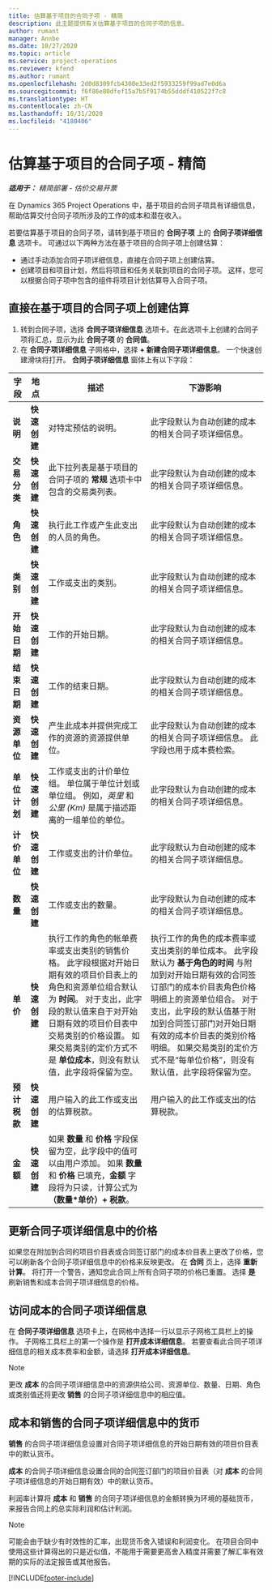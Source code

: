 ```yaml
---
title: 估算基于项目的合同子项 - 精简
description: 此主题提供有关估算基于项目的合同子项的信息。
author: rumant
manager: Annbe
ms.date: 10/27/2020
ms.topic: article
ms.service: project-operations
ms.reviewer: kfend
ms.author: rumant
ms.openlocfilehash: 2d0d8309fcb4300e33ed2f5933259f99ad7e0d6a
ms.sourcegitcommit: f6f86e80dfef15a7b5f9174b55dddf410522f7c8
ms.translationtype: HT
ms.contentlocale: zh-CN
ms.lasthandoff: 10/31/2020
ms.locfileid: "4180406"
---
```

# <a name="estimate-a-projectbased-contract-line---lite"></a>估算基于项目的合同子项 - 精简

_**适用于：** 精简部署 - 估价交易开票_

在 Dynamics 365 Project Operations 中，基于项目的合同子项具有详细信息，帮助估算交付合同子项所涉及的工作的成本和潜在收入。

若要估算基于项目的合同子项，请转到基于项目的 **合同子项** 上的 **合同子项详细信息** 选项卡。  可通过以下两种方法在基于项目的合同子项上创建估算：

   - 通过手动添加合同子项详细信息，直接在合同子项上创建估算。
   - 创建项目和项目计划，然后将项目和任务关联到项目的合同子项。 这样，您可以根据合同子项中包含的组件将项目计划估算导入合同子项。

## <a name="create-an-estimation-directly-on-a-projectbased-contract-line"></a>直接在基于项目的合同子项上创建估算

1. 转到合同子项，选择 **合同子项详细信息** 选项卡。在此选项卡上创建的合同子项将汇总，显示为此 **合同子项** 的 **合同值**。 
2. 在 **合同子项详细信息** 子网格中，选择 **+ 新建合同子项详细信息**。 一个快速创建滑块将打开。 **合同子项详细信息** 窗体上有以下字段：

| 字段 | 地点 | 描述 | 下游影响 |
| --- | --- | --- | --- |
| **说明** | **快速创建** | 对特定预估的说明。 | 此字段默认为自动创建的成本的相关合同子项详细信息。 |
| **交易分类** | **快速创建** | 此下拉列表是基于项目的合同子项的 **常规** 选项卡中包含的交易类列表。 | 此字段默认为自动创建的成本的相关合同子项详细信息。 |
| **角色** | **快速创建** | 执行此工作或产生此支出的人员的角色。 | 此字段默认为自动创建的成本的相关合同子项详细信息。 |
| **类别** | **快速创建** | 工作或支出的类别。 | 此字段默认为自动创建的成本的相关合同子项详细信息。 |
| **开始日期** | **快速创建** | 工作的开始日期。 | 此字段默认为自动创建的成本的相关合同子项详细信息。 |
| **结束日期** | **快速创建** | 工作的结束日期。 | 此字段默认为自动创建的成本的相关合同子项详细信息。 |
| **资源单位** | **快速创建** | 产生此成本并提供完成工作的资源的资源提供单位。 | 此字段默认为自动创建的成本的相关合同子项详细信息。 此字段也用于成本费检索。 |
| **单位计划** | **快速创建** | 工作或支出的计价单位组。 单位属于单位计划或单位组。 例如，*英里* 和 *公里 (Km)* 是属于描述距离的一组单位的单位。 | 此字段默认为自动创建的成本的相关合同子项详细信息。 |
| **计价单位** | **快速创建** | 工作或支出的计价单位。 | 此字段默认为自动创建的成本的相关合同子项详细信息。 |
| **数量** | **快速创建** | 工作或支出的数量。 | 此字段默认为自动创建的成本的相关合同子项详细信息。 |
| **单价** | **快速创建** | 执行工作的角色的帐单费率或支出类别的销售价格。 此字段根据对开始日期有效的项目价目表上的角色和资源单位组合默认为 **时间**。 对于支出，此字段的默认值来自于对开始日期有效的项目价目表中交易类别的价格设置。 如果交易类别的定价方式不是 **单位成本**，则没有默认值，此字段将保留为空。 | 执行工作的角色的成本费率或支出类别的单位成本。 此字段默认为 **基于角色的时间** 与附加到对开始日期有效的合同签订部门的成本价目表角色价格明细上的资源单位组合。 对于支出，此字段的默认值基于附加到合同签订部门对开始日期有效的成本价目表的类别价格明细。 如果交易类别的定价方式不是“每单位价格”，则没有默认值，此字段将保留为空。 |
| **预计税款** | **快速创建** | 用户输入的此工作或支出的估算税款。 | 用户输入的此工作或支出的估算税款。 |
| **金额** | **快速创建** | 如果 **数量** 和 **价格** 字段保留为空，此字段中的值可以由用户添加。 如果 **数量** 和 **价格** 已填充，**金额** 字段将为只读，计算公式为 **（数量\*单价）+ 税款**。 | &nbsp; |

## <a name="update-prices-on-contract-line-details"></a>更新合同子项详细信息中的价格

如果您在附加到合同的项目价目表或合同签订部门的成本价目表上更改了价格，您可以刷新各个合同子项详细信息中的价格来反映更改。 在 **合同** 页上，选择 **重新计算**。 将打开一个警告，通知您此合同上所有合同子项的价格已重置。 选择 **是** 刷新销售和成本合同子项详细信息的价格。

## <a name="access-contract-line-details-for-cost"></a>访问成本的合同子项详细信息

在 **合同子项详细信息** 选项卡上，在网格中选择一行以显示子网格工具栏上的操作。 子网格工具栏上的第一个操作是 **打开成本详细信息**。 若要查看此合同子项详细信息的相关成本费率和金额，请选择 **打开成本详细信息**。 

> [!NOTE]
> 更改 **成本** 的合同子项详细信息中的资源供给公司、资源单位、数量、日期、角色或类别值还将更改 **销售** 的合同子项详细信息中的相应值。

## <a name="currency-on-contract-line-details-for-cost-and-sales"></a>成本和销售的合同子项详细信息中的货币

**销售** 的合同子项详细信息设置对合同子项详细信息的开始日期有效的项目价目表中的默认货币。

**成本** 的合同子项详细信息设置合同的合同签订部门的项目价目表（对 **成本** 的合同子项详细信息的开始日期有效）中的默认货币。

利润率计算将 **成本** 和 **销售** 的合同子项详细信息的金额转换为环境的基础货币，来报告合同上的总实际利润和估计利润。

> [!NOTE]
> 可能会由于缺少有时效性的汇率，出现货币舍入错误和利润变化。 在项目合同中使用这些计算得出的只是近似值，不能用于需要更高舍入精度并需要了解汇率有效期的实际的法定报告或其他报告。


[!INCLUDE[footer-include](../../includes/footer-banner.md)]